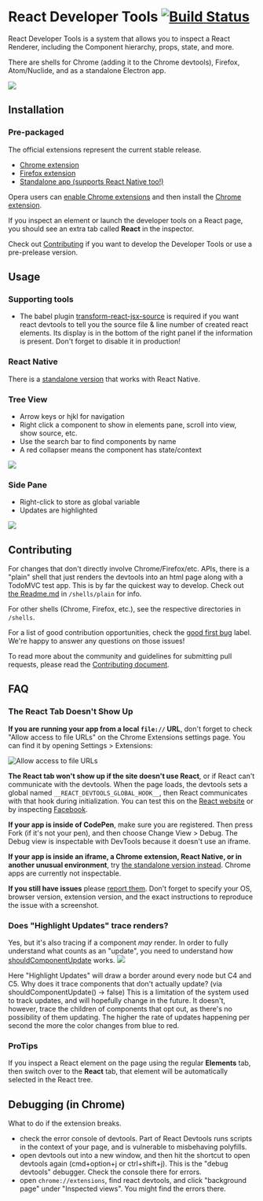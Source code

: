 # React Developer Tools [![Build Status](https://travis-ci.org/facebook/react-devtools.svg?branch=master)](https://travis-ci.org/facebook/react-devtools)

React Developer Tools is a system that allows you to inspect a React Renderer,
including the Component hierarchy, props, state, and more.

There are shells for Chrome (adding it to the Chrome devtools), Firefox,
Atom/Nuclide, and as a standalone Electron app.

![](/images/devtools-full.gif)

## Installation

### Pre-packaged
The official extensions represent the current stable release.

- [Chrome extension](https://chrome.google.com/webstore/detail/react-developer-tools/fmkadmapgofadopljbjfkapdkoienihi)
- [Firefox extension](https://addons.mozilla.org/firefox/addon/react-devtools/)
- [Standalone app (supports React Native too!)](https://github.com/facebook/react-devtools/blob/master/packages/react-devtools/README.md)

Opera users can [enable Chrome extensions](https://addons.opera.com/extensions/details/download-chrome-extension-9/) and then install the [Chrome extension](https://chrome.google.com/webstore/detail/react-developer-tools/fmkadmapgofadopljbjfkapdkoienihi).

If you inspect an element or launch the developer tools on a React page, you
should see an extra tab called **React** in the inspector.

Check out [Contributing](#contributing) if you want to develop the Developer
Tools or use a pre-prelease version.

## Usage

### Supporting tools

- The babel plugin [transform-react-jsx-source](https://github.com/babel/babel/tree/master/packages/babel-plugin-transform-react-jsx-source) is required if you want react devtools to tell you the source file & line number of created react elements. Its display is in the bottom of the right panel if the information is present. Don't forget to disable it in production!

### React Native

There is a [standalone version](https://github.com/facebook/react-devtools/blob/master/packages/react-devtools/README.md) that works with React Native.

### Tree View

- Arrow keys or hjkl for navigation
- Right click a component to show in elements pane, scroll into view, show
  source, etc.
- Use the search bar to find components by name
- A red collapser means the component has state/context

![](/images/devtools-tree-view.png)

### Side Pane

- Right-click to store as global variable
- Updates are highlighted

![](/images/devtools-side-pane.gif)

## Contributing

For changes that don't directly involve Chrome/Firefox/etc. APIs, there is a
"plain" shell that just renders the devtools into an html page along with a
TodoMVC test app. This is by far the quickest way to develop. Check out
[the Readme.md](/shells/plain) in `/shells/plain` for info.

For other shells (Chrome, Firefox, etc.), see the respective directories in `/shells`.

For a list of good contribution opportunities, check the [good first bug](https://github.com/facebook/react-devtools/issues?q=is%3Aissue+is%3Aopen+label%3A%22good+first+bug%22) label. We're happy to answer any questions on those issues!

To read more about the community and guidelines for submitting pull requests,
please read the [Contributing document](CONTRIBUTING.md).

## FAQ

### The React Tab Doesn't Show Up

**If you are running your app from a local `file://` URL**, don't forget to check "Allow access to file URLs" on the Chrome Extensions settings page. You can find it by opening Settings > Extensions:

![Allow access to file URLs](http://i.imgur.com/Yt1rmUp.png)

**The React tab won't show up if the site doesn't use React**, or if React can't communicate with the devtools. When the page loads, the devtools sets a global named `__REACT_DEVTOOLS_GLOBAL_HOOK__`, then React communicates with that hook during initialization. You can test this on the [React website](http://facebook.github.io/react/) or by inspecting [Facebook](https://www.facebook.com/).

**If your app is inside of CodePen**, make sure you are registered. Then press Fork (if it's not your pen), and then choose Change View > Debug. The Debug view is inspectable with DevTools because it doesn't use an iframe.

**If your app is inside an iframe, a Chrome extension, React Native, or in another unusual environment**, try [the standalone version instead](https://github.com/facebook/react-devtools/tree/master/packages/react-devtools). Chrome apps are currently not inspectable.

**If you still have issues** please [report them](https://github.com/facebook/react-devtools/issues/new). Don't forget to specify your OS, browser version, extension version, and the exact instructions to reproduce the issue with a screenshot.

### Does "Highlight Updates" trace renders?

Yes, but it's also tracing if a component *may* render.
In order to fully understand what counts as an "update", you need to understand how [shouldComponentUpdate](https://facebook.github.io/react/docs/advanced-performance.html#shouldcomponentupdate-in-action) works.
![](https://facebook.github.io/react/img/docs/should-component-update.png)

Here "Highlight Updates" will draw a border around every node but C4 and C5.
Why does it trace components that don't actually update? (via shouldComponentUpdate() -> false) 
This is a limitation of the system used to track updates, and will hopefully change in the future. It doesn't, however, trace the children of components that opt out, as there's no possibility of them updating.
The higher the rate of updates happening per second the more the color changes from blue to red.

### ProTips

If you inspect a React element on the page using the regular **Elements** tab,
then switch over to the **React** tab, that element will be automatically
selected in the React tree.

## Debugging (in Chrome)

What to do if the extension breaks.

- check the error console of devtools. Part of React Devtools runs scripts in
    the context of your page, and is vulnerable to misbehaving polyfills.
- open devtools out into a new window, and then hit the shortcut to open
    devtools again (cmd+option+j or ctrl+shift+j). This is the "debug
    devtools" debugger. Check the console there for errors.
- open `chrome://extensions`, find react devtools, and click "background page"
    under "Inspected views". You might find the errors there.

